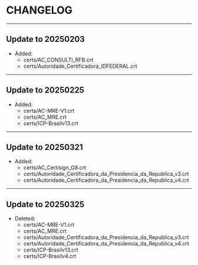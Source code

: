 # CHANGELOG

----

## Update to 20250203

- Added:
  - certs/AC_CONSULTI_RFB.crt
  - certs/Autoridade_Certificadora_IDFEDERAL.crt

----

## Update to 20250225

- Added:
  - certs/AC-MRE-V1.crt
  - certs/AC_MRE.crt
  - certs/ICP-Brasilv13.crt

----

## Update to 20250321

- Added:
  - certs/AC_Certisign_G8.crt
  - certs/Autoridade_Certificadora_da_Presidencia_da_Republica_v3.crt
  - certs/Autoridade_Certificadora_da_Presidencia_da_Republica_v4.crt

----

## Update to 20250325

- Deleted:
  - certs/AC-MRE-V1.crt
  - certs/AC_MRE.crt
  - certs/Autoridade_Certificadora_da_Presidencia_da_Republica_v3.crt
  - certs/Autoridade_Certificadora_da_Presidencia_da_Republica_v4.crt
  - certs/ICP-Brasilv13.crt
  - certs/ICP-Brasilv4.crt

